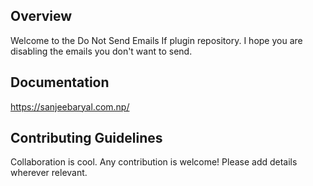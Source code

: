 ## Overview

Welcome to the Do Not Send Emails If plugin repository. I hope you are disabling the emails you don't want to send.


## Documentation

https://sanjeebaryal.com.np/


## Contributing Guidelines

Collaboration is cool. Any contribution is welcome! Please add details wherever relevant.